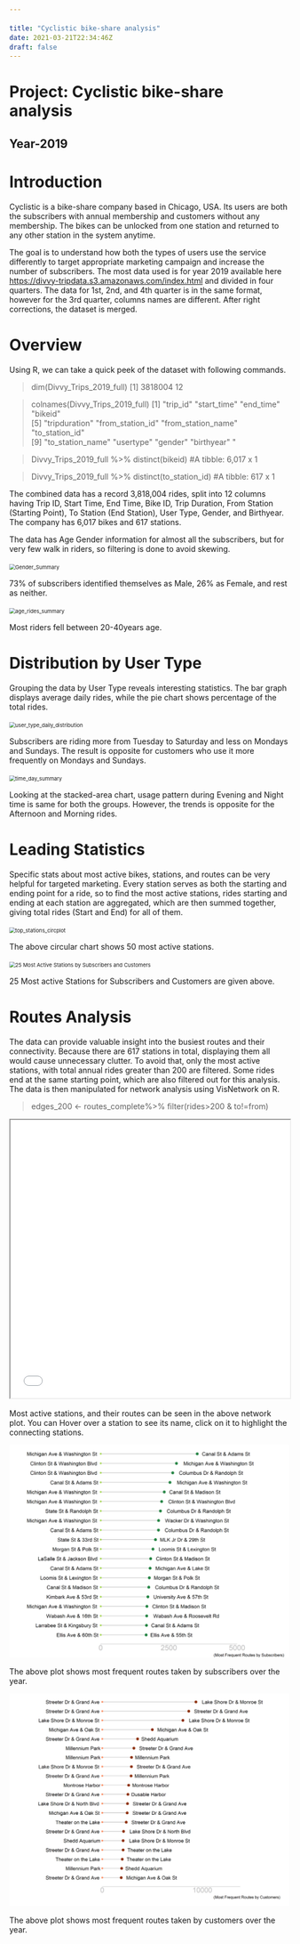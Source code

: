 ```yaml
---

title: "Cyclistic bike-share analysis"
date: 2021-03-21T22:34:46Z
draft: false
---
```


# Project: Cyclistic bike-share analysis
## Year-2019

# Introduction

Cyclistic is a bike-share company based in Chicago, USA. Its users are both the subscribers with annual membership and customers without any membership. The bikes can be unlocked from one station and returned to any other station in the system anytime. 

The goal is to understand how both the types of users use the service differently to target appropriate marketing campaign and increase the number of subscribers. The most data  used is for year 2019 available here https://divvy-tripdata.s3.amazonaws.com/index.html and divided in four quarters. The data for 1st, 2nd, and 4th quarter is in the same format, however for the 3rd quarter, columns names are different. After right corrections, the dataset is merged.  

# Overview

Using R, we can take a quick peek of the dataset with following commands. 

> dim(Divvy_Trips_2019_full)
> [1] 3818004      12

> colnames(Divvy_Trips_2019_full)
>  [1] "trip_id"           "start_time"        "end_time"          "bikeid"           
>  [5] "tripduration"      "from_station_id"   "from_station_name" "to_station_id"    
>  [9] "to_station_name"   "usertype"          "gender"            "birthyear"  "

> Divvy_Trips_2019_full %>% 
> 	distinct(bikeid)
> #A tibble: 6,017 x 1

> Divvy_Trips_2019_full %>% 
> 	distinct(to_station_id)
> #A tibble: 617 x 1

The combined data has a record 3,818,004 rides, split into 12 columns having Trip ID, Start Time, End Time, Bike ID, Trip Duration, From Station (Starting Point), To Station (End Station), User Type, Gender, and Birthyear. The company has 6,017 bikes and 617 stations.

The data has Age Gender information for almost all the subscribers, but for very few walk in riders, so filtering is done to avoid skewing. 

<img src="/Gender_Summary.png" alt="Gender_Summary" style="zoom:67%;" />

73% of subscribers identified themselves as Male, 26% as Female, and rest as neither.





<img src="/age_rides_summary.png" alt="age_rides_summary" style="zoom:67%;" />

Most riders fell between 20-40years age.

# Distribution by User Type

Grouping the data by User Type reveals interesting statistics. The bar graph displays average daily rides, while the pie chart shows percentage of the total rides.

<img src="/user_type_daily_distribution.png" alt="user_type_daily_distribution" style="zoom:67%;" />

Subscribers are riding more from Tuesday to Saturday and less on Mondays and Sundays. The result is opposite for customers who use it more frequently on Mondays and Sundays.  

<img src="/time_day_summary.png" alt="time_day_summary" style="zoom:67%;" />

Looking at the stacked-area chart, usage pattern during Evening and Night time is same for both the groups. However,  the trends is opposite for the Afternoon and Morning rides. 

# Leading Statistics

Specific stats about most active bikes, stations, and routes can be very helpful for targeted marketing. Every station serves as both the starting and ending point for a ride, so to find the most active stations, rides starting and ending at each station are aggregated, which are then summed together, giving total rides (Start and End) for all of them. 

<img src="/top_stations_circplot.png" alt="top_stations_circplot" style="zoom:67%;" />

The above circular chart shows 50 most active stations.

<img src="/top stations comb bar.png" alt="25 Most Active Stations by Subscribers and Customers" style="zoom:67%;" />

25 Most active Stations for Subscribers and Customers are given above.

# Routes Analysis

The data can provide valuable insight into the busiest routes and their connectivity. Because there are 617 stations in total, displaying them all would cause unnecessary clutter. To avoid that, only the most active stations, with total annual rides greater than 200 are filtered. Some rides end at the same starting point, which are also filtered out for this analysis. The data is then manipulated for network analysis using VisNetwork on R.

> edges_200 <- routes_complete%>% 
> filter(rides>200 & to!=from)

<iframe seamless src="routes_network_plot.html" width="100%" height="500"></iframe>

Most active stations, and their routes can be seen in the above network plot. You can Hover over a station to see its name, click on it to highlight the connecting stations.

<img src="Most_Frequent_Routes_by_Subscribers.png" alt="Most Frequent Routes by Subscribers" style="zoom:67%;" />

The above plot shows most frequent routes taken by subscribers over the year.

<img src="Most_Frequent_Routes_by_Customers.png" alt="Most Frequent Routes by Customers" style="zoom:67%;" />

The above plot shows most frequent routes taken by customers over the year.

